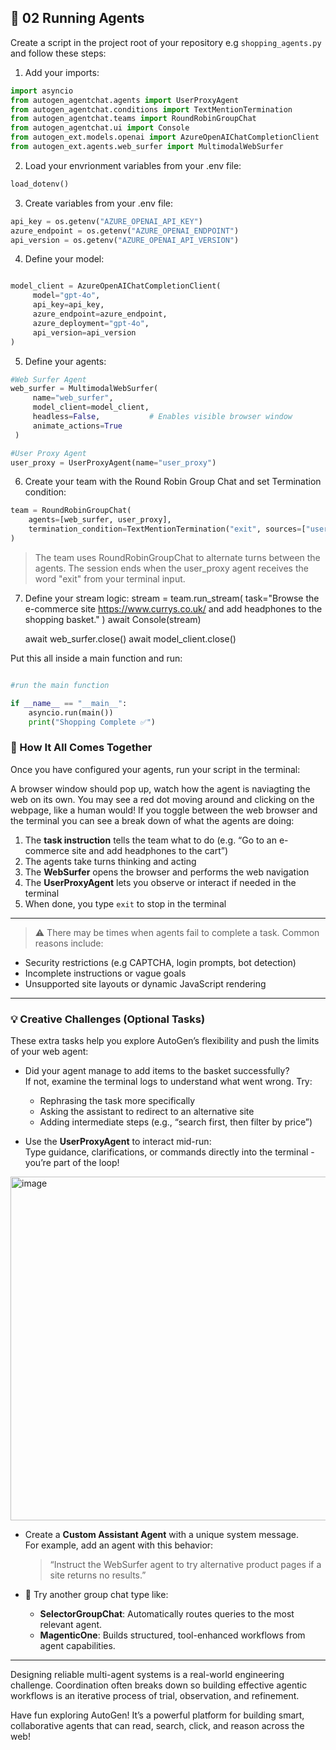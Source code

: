 ## 🚀 02 Running Agents

Create a script in the project root of your repository e.g ```shopping_agents.py``` and follow these steps:

1. Add your imports:
```python
import asyncio
from autogen_agentchat.agents import UserProxyAgent
from autogen_agentchat.conditions import TextMentionTermination
from autogen_agentchat.teams import RoundRobinGroupChat
from autogen_agentchat.ui import Console
from autogen_ext.models.openai import AzureOpenAIChatCompletionClient
from autogen_ext.agents.web_surfer import MultimodalWebSurfer
```
2. Load your envrionment variables from your .env file:
```python
load_dotenv()
```
3. Create variables from your .env file:

```python
api_key = os.getenv("AZURE_OPENAI_API_KEY")
azure_endpoint = os.getenv("AZURE_OPENAI_ENDPOINT")
api_version = os.getenv("AZURE_OPENAI_API_VERSION")
```

4. Define your model:
```python

model_client = AzureOpenAIChatCompletionClient(
     model="gpt-4o",
     api_key=api_key,
     azure_endpoint=azure_endpoint,
     azure_deployment="gpt-4o",
     api_version=api_version
)
```

5. Define your agents:
```python
#Web Surfer Agent
web_surfer = MultimodalWebSurfer(
     name="web_surfer",
     model_client=model_client,
     headless=False,           # Enables visible browser window
     animate_actions=True
 )

#User Proxy Agent
user_proxy = UserProxyAgent(name="user_proxy")
```
6. Create your team with the Round Robin Group Chat and set Termination condition:
```python
team = RoundRobinGroupChat(
    agents=[web_surfer, user_proxy],
    termination_condition=TextMentionTermination("exit", sources=["user_proxy"])
)
```
> The team uses RoundRobinGroupChat to alternate turns between the agents. The session ends when the user_proxy agent receives the word "exit" from your terminal input.

7. Define your stream logic:
    stream = team.run_stream(
        task="Browse the e-commerce site https://www.currys.co.uk/ and add headphones to the shopping basket."
    )
    await Console(stream)

    await web_surfer.close()
    await model_client.close()

Put this all inside a main function and run:
```python

#run the main function

if __name__ == "__main__":
    asyncio.run(main())
    print("Shopping Complete ✅")
```

### 🧩 How It All Comes Together

Once you have configured your agents, run your script in the terminal:

A browser window should pop up, watch how the agent is naviagting the web on its own. You may see a red dot moving around and clicking on the webpage, like a human would!
If you toggle between the web browser and the terminal you can see a break down of what the agents are doing:

1. The **task instruction** tells the team what to do (e.g. “Go to an e-commerce site and add headphones to the cart”)
2. The agents take turns thinking and acting
3. The **WebSurfer** opens the browser and performs the web navigation
4. The **UserProxyAgent** lets you observe or interact if needed in the terminal
5. When done, you type `exit` to stop in the terminal

---

 > ⚠️ There may be times when agents fail to complete a task. Common reasons include:

- Security restrictions (e.g CAPTCHA, login prompts, bot detection)
- Incomplete instructions or vague goals
- Unsupported site layouts or dynamic JavaScript rendering

---

### 💡 Creative Challenges (Optional Tasks)

These extra tasks help you explore AutoGen’s flexibility and push the limits of your web agent:

- Did your agent manage to add items to the basket successfully?  
   If not, examine the terminal logs to understand what went wrong. Try:
  - Rephrasing the task more specifically
  - Asking the assistant to redirect to an alternative site
  - Adding intermediate steps (e.g., “search first, then filter by price”)

- Use the **UserProxyAgent** to interact mid-run:  
  Type guidance, clarifications, or commands directly into the terminal - you’re part of the loop!
<img width="550" alt="image" src="https://github.com/user-attachments/assets/9caa6aa4-93e4-44ad-afbd-9ac138b9739a" />

- Create a **Custom Assistant Agent** with a unique system message.  
  For example, add an agent with this behavior:
  > “Instruct the WebSurfer agent to try alternative product pages if a site returns no results.”

- 🔁 Try another group chat type like:
  - **SelectorGroupChat**: Automatically routes queries to the most relevant agent.
  - **MagenticOne**: Builds structured, tool-enhanced workflows from agent capabilities.

---
Designing reliable multi-agent systems is a real-world engineering challenge. Coordination often breaks down so building effective agentic workflows is an iterative process of trial, observation, and refinement.

Have fun exploring AutoGen! It’s a powerful platform for building smart, collaborative agents that can read, search, click, and reason across the web!
